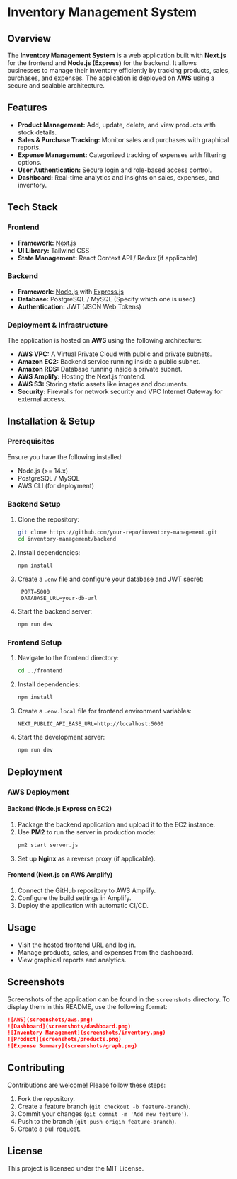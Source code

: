 # Inventory Management System

## Overview

The **Inventory Management System** is a web application built with **Next.js** for the frontend and **Node.js (Express)** for the backend. It allows businesses to manage their inventory efficiently by tracking products, sales, purchases, and expenses. The application is deployed on **AWS** using a secure and scalable architecture.

## Features

- **Product Management:** Add, update, delete, and view products with stock details.
- **Sales & Purchase Tracking:** Monitor sales and purchases with graphical reports.
- **Expense Management:** Categorized tracking of expenses with filtering options.
- **User Authentication:** Secure login and role-based access control.
- **Dashboard:** Real-time analytics and insights on sales, expenses, and inventory.

## Tech Stack

### Frontend

- **Framework:** [Next.js](https://nextjs.org/)
- **UI Library:** Tailwind CSS
- **State Management:** React Context API / Redux (if applicable)

### Backend

- **Framework:** [Node.js](https://nodejs.org/) with [Express.js](https://expressjs.com/)
- **Database:** PostgreSQL / MySQL (Specify which one is used)
- **Authentication:** JWT (JSON Web Tokens)

### Deployment & Infrastructure

The application is hosted on **AWS** using the following architecture:

- **AWS VPC:** A Virtual Private Cloud with public and private subnets.
- **Amazon EC2:** Backend service running inside a public subnet.
- **Amazon RDS:** Database running inside a private subnet.
- **AWS Amplify:** Hosting the Next.js frontend.
- **AWS S3:** Storing static assets like images and documents.
- **Security:** Firewalls for network security and VPC Internet Gateway for external access.

## Installation & Setup

### Prerequisites

Ensure you have the following installed:

- Node.js (>= 14.x)
- PostgreSQL / MySQL
- AWS CLI (for deployment)

### Backend Setup

1. Clone the repository:
   ```bash
   git clone https://github.com/your-repo/inventory-management.git
   cd inventory-management/backend
   ```
2. Install dependencies:
   ```bash
   npm install
   ```
3. Create a `.env` file and configure your database and JWT secret:
   ```env
    PORT=5000
    DATABASE_URL=your-db-url
   ```
4. Start the backend server:
   ```bash
   npm run dev
   ```

### Frontend Setup

1. Navigate to the frontend directory:
   ```bash
   cd ../frontend
   ```
2. Install dependencies:
   ```bash
   npm install
   ```
3. Create a `.env.local` file for frontend environment variables:
   ```env
   NEXT_PUBLIC_API_BASE_URL=http://localhost:5000
   ```
4. Start the development server:
   ```bash
   npm run dev
   ```

## Deployment

### AWS Deployment

#### Backend (Node.js Express on EC2)

1. Package the backend application and upload it to the EC2 instance.
2. Use **PM2** to run the server in production mode:
   ```bash
   pm2 start server.js
   ```
3. Set up **Nginx** as a reverse proxy (if applicable).

#### Frontend (Next.js on AWS Amplify)

1. Connect the GitHub repository to AWS Amplify.
2. Configure the build settings in Amplify.
3. Deploy the application with automatic CI/CD.

## Usage

- Visit the hosted frontend URL and log in.
- Manage products, sales, and expenses from the dashboard.
- View graphical reports and analytics.

## Screenshots

Screenshots of the application can be found in the `screenshots` directory. To display them in this README, use the following format:

```markdown
![AWS](screenshots/aws.png)
![Dashboard](screenshots/dashboard.png)
![Inventory Management](screenshots/inventory.png)
![Product](screenshots/products.png)
![Expense Summary](screenshots/graph.png)
```

## Contributing

Contributions are welcome! Please follow these steps:

1. Fork the repository.
2. Create a feature branch (`git checkout -b feature-branch`).
3. Commit your changes (`git commit -m 'Add new feature'`).
4. Push to the branch (`git push origin feature-branch`).
5. Create a pull request.

## License

This project is licensed under the MIT License.
